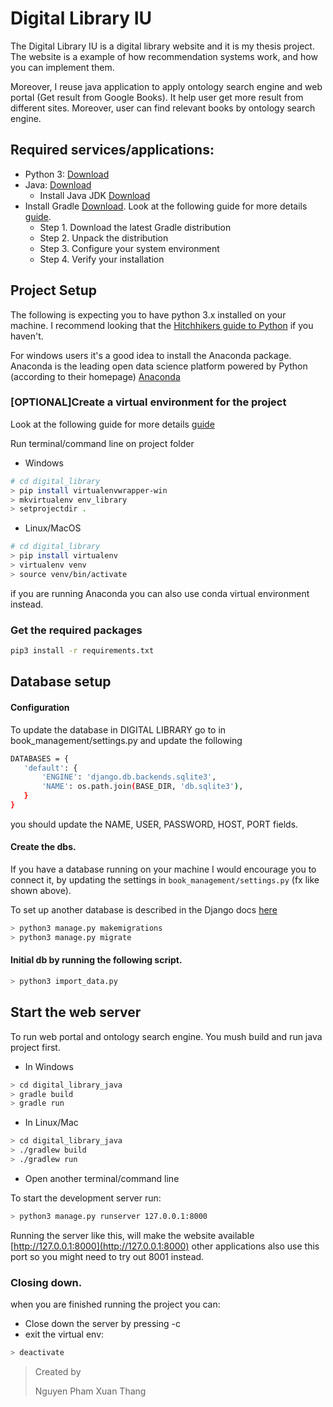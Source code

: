 # Digital Library IU

The Digital Library IU is a digital library website and it is my thesis project.
The website is a example of how recommendation systems work, and how you can implement them.

Moreover, I reuse java application to apply ontology search engine and web portal
(Get result from Google Books). It help user get more result from different sites.
Moreover, user can find relevant books by ontology search engine.

## Required services/applications:
* Python 3: [Download](https://www.python.org/Downloads/) 
* Java: [Download](https://www.java.com/en/Download/)
    * Install Java JDK [Download](https://www.oracle.com/technetwork/java/javase/Downloads/jdk8-Downloads-2133151.html)
* Install Gradle [Download](https://gradle.org/releases/).
Look at the following guide for more details 
    [guide](https://youtu.be/_XcO_BujfeQ).
    * Step 1. Download the latest Gradle distribution
    * Step 2. Unpack the distribution
    * Step 3. Configure your system environment
    * Step 4. Verify your installation
    
## Project Setup
The following is expecting you to have python 3.x installed on your machine. I recommend
 looking that the [Hitchhikers guide to Python](http://docs.python-guide.org/en/latest/) if you 
 haven't.
 
 For windows users it's a good idea to install the Anaconda package. Anaconda is the leading open 
 data science platform powered by Python (according to their homepage) [Anaconda](https://www.continuum.io/Downloads)
 
### [OPTIONAL]Create a virtual environment for the project 

Look at the following guide for more details [guide](http://docs.python-guide.org/en/latest/dev/virtualenvs/#virtualenvironments-ref)

Run terminal/command line on project folder
* Windows
```bash
# cd digital_library
> pip install virtualenvwrapper-win
> mkvirtualenv env_library
> setprojectdir .
```

* Linux/MacOS
```bash
# cd digital_library
> pip install virtualenv
> virtualenv venv
> source venv/bin/activate
```

if you are running Anaconda you can also use conda virtual environment instead.

### Get the required packages

```bash
pip3 install -r requirements.txt
```
## Database setup

#### Configuration

To update the database in DIGITAL LIBRARY go to in book_management/settings.py 
and update the following 

```bash
DATABASES = {
   'default': {
       'ENGINE': 'django.db.backends.sqlite3',
       'NAME': os.path.join(BASE_DIR, 'db.sqlite3'),
   }
}
```
you should update the NAME, USER, PASSWORD, HOST, PORT fields.

#### Create the dbs. 
If you have a database running on your machine I would encourage 
you to connect it, by updating the settings in `book_management/settings.py` (fx like shown above). 

To set up another database is described in the Django docs [here](https://docs.djangoproject.com/en/2.0/ref/databases/)
```bash
> python3 manage.py makemigrations
> python3 manage.py migrate
```
#### Initial db by running the following script. 

```bash
> python3 import_data.py
```

## Start the web server
 To run web portal and ontology search engine.
 You mush build and run java project first.
 * In Windows
 ```bash
> cd digital_library_java
> gradle build
> gradle run
```

* In Linux/Mac
 ```bash
> cd digital_library_java
> ./gradlew build
> ./gradlew run
```

 * Open another terminal/command line

 To start the development server run:
```bash
> python3 manage.py runserver 127.0.0.1:8000
```
Running the server like this, will make the website available 
[http://127.0.0.1:8000](http://127.0.0.1:8000) other applications also use this port
so you might need to try out 8001 instead. 

### Closing down.
when you are finished running the project you can:
* Close down the server by pressing <CLTR>-c  
* exit the virtual env:
```bash
> deactivate
```

> Created by
>
> Nguyen Pham Xuan Thang